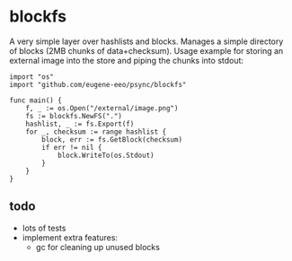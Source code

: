 # blockfs

A very simple layer over hashlists and blocks. Manages a simple directory of
blocks (2MB chunks of data+checksum). Usage example for storing an external
image into the store and piping the chunks into stdout:

```
import "os"
import "github.com/eugene-eeo/psync/blockfs"

func main() {
    f, _ := os.Open("/external/image.png")
    fs := blockfs.NewFS(".")
    hashlist, _ := fs.Export(f)
    for _, checksum := range hashlist {
        block, err := fs.GetBlock(checksum)
        if err != nil {
            block.WriteTo(os.Stdout)
        }
    }
}
```

## todo

 - lots of tests
 - implement extra features:
    - gc for cleaning up unused blocks
